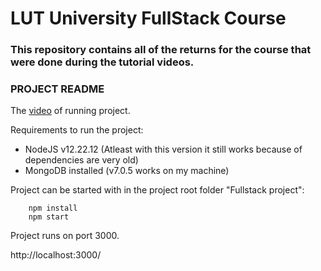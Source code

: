 # LUT University FullStack Course 

### This repository contains all of the returns for the course that were done during the tutorial videos. 

### PROJECT README
The [video](https://www.youtube.com/watch?v=u1t9ES1Oxuo) of running project.

Requirements to run the project:
- NodeJS v12.22.12 (Atleast with this version it still works because of dependencies are very old)
- MongoDB installed (v7.0.5 works on my machine)
  
Project can be started with in the project root folder "Fullstack project": 
```
    npm install
    npm start
```
Project runs on port 3000.

http://localhost:3000/
